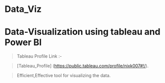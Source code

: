 # Data_Viz
# Data-Visualization using tableau and Power BI

> Tableau Profile Link :-

> [Tableau_Profile] (https://public.tableau.com/profile/nixk007#!/).


> Efficient,Effective tool for visualizing the data.
